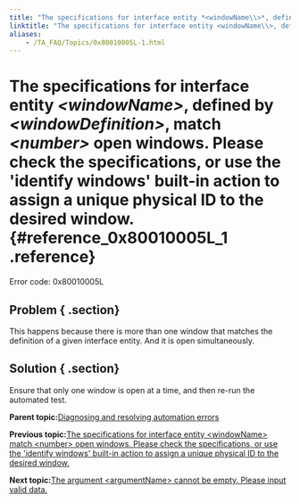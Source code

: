 ```yaml
--- 
title: "The specifications for interface entity *<windowName\\>*, defined by *<windowDefinition\\>*, match *<number\\>* open windows. Please check the specifications, or use the 'identify windows' built-in action to assign a unique physical ID to the desired window."
linktitle: "The specifications for interface entity <windowName\\>, defined by <windowDefinition\\>, match <number\\> open windows. Please check the specifications, or use the 'identify windows' built-in action to assign a unique physical ID to the desired window."
aliases: 
    - /TA_FAQ/Topics/0x80010005L-1.html
---
```

# The specifications for interface entity *<windowName\>*, defined by *<windowDefinition\>*, match *<number\>* open windows. Please check the specifications, or use the 'identify windows' built-in action to assign a unique physical ID to the desired window. {#reference_0x80010005L_1 .reference}

Error code: 0x80010005L

## Problem { .section}

This happens because there is more than one window that matches the definition of a given interface entity. And it is open simultaneously.

## Solution { .section}

Ensure that only one window is open at a time, and then re-run the automated test.

**Parent topic:**[Diagnosing and resolving automation errors](../../TA_FAQ/Topics/faq.automation_error.html)

**Previous topic:**[The specifications for interface entity <windowName\> match <number\> open windows. Please check the specifications, or use the 'identify windows' built-in action to assign a unique physical ID to the desired window.](../../TA_FAQ/Topics/0x80010005L.html)

**Next topic:**[The argument <argumentName\> cannot be empty. Please input valid data.](../../TA_FAQ/Topics/0x80010007L.html)

